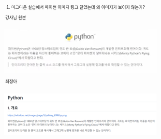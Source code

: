 1. 마크다운 실습에서 파이썬 이미지 링크 달았는데 왜 이미지가 보이지 않는가?

​		강사님 원본

​		![](markdown_python_image.assets/파이썬_이미지_Lecturer.png)



​		최정아

​		![](markdown_python_image.assets/마크다운_이미지.png)



